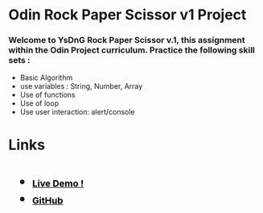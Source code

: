 
<h1>Odin Rock Paper Scissor v1 Project </h1>
<h3>
    Welcome to YsDnG Rock Paper Scissor v.1, this assignment within the Odin Project curriculum. Practice the following skill sets :
</h3>
<ul>
    <li> Basic Algorithm </li>
    <li> use variables  : String, Number, Array </li>
    <li> Use of functions </li>
    <li> Use of loop </li>
    <li> Use user interaction: alert/console </li>
</ul>

<h1> Links <h1>
  
  <ul>
    <li> <a  style="font-size:18px; color:black;" href="hhttps://github.com/YsDnG/Rock-Paper-Scissor"> Live Demo ! </a> </li>
    <li> <a  style="font-size:18px; color:black;" href="https://ysdng.github.io/Rock-Paper-Scissor"> GitHub </li>
  </ul> 